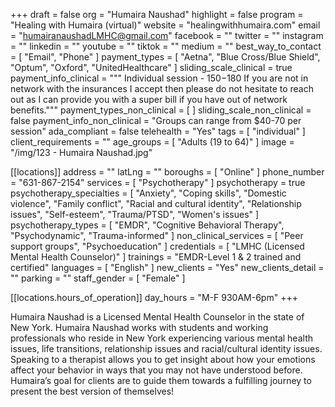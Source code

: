 +++
draft = false
org = "Humaira Naushad"
highlight = false
program = "Healing with Humaira (virtual)"
website = "healingwithhumaira.com"
email = "humairanaushadLMHC@gmail.com"
facebook = ""
twitter = ""
instagram = ""
linkedin = ""
youtube = ""
tiktok = ""
medium = ""
best_way_to_contact = [ "Email", "Phone" ]
payment_types = [
  "Aetna",
  "Blue Cross/Blue Shield",
  "Optum",
  "Oxford",
  "UnitedHealthcare"
]
sliding_scale_clinical = true
payment_info_clinical = """
Individual session - $150-$180
If you are not in network with the insurances I accept then please do not hesitate to reach out as I can provide you with a super bill if you have out of network benefits."""
payment_types_non_clinical = [ ]
sliding_scale_non_clinical = false
payment_info_non_clinical = "Groups can range from $40-70 per session"
ada_compliant = false
telehealth = "Yes"
tags = [ "individual" ]
client_requirements = ""
age_groups = [ "Adults (19 to 64)" ]
image = "/img/123 - Humaira Naushad.jpg"

[[locations]]
address = ""
latLng = ""
boroughs = [ "Online" ]
phone_number = "631-867-2154"
services = [ "Psychotherapy" ]
psychotherapy = true
psychotherapy_specialties = [
  "Anxiety",
  "Coping skills",
  "Domestic violence",
  "Family conflict",
  "Racial and cultural identity",
  "Relationship issues",
  "Self-esteem",
  "Trauma/PTSD",
  "Women's issues"
]
psychotherapy_types = [
  "EMDR",
  "Cognitive Behavioral Therapy",
  "Psychodynamic",
  "Trauma-informed"
]
non_clinical_services = [ "Peer support groups", "Psychoeducation" ]
credentials = [ "LMHC (Licensed Mental Health Counselor)" ]
trainings = "EMDR-Level 1 & 2 trained and certified"
languages = [ "English" ]
new_clients = "Yes"
new_clients_detail = ""
parking = ""
staff_gender = [ "Female" ]

  [[locations.hours_of_operation]]
  day_hours = "M-F 930AM-6pm"
+++

Humaira Naushad is a Licensed Mental Health Counselor in the state of New York. Humaira Naushad works with students and working professionals who reside in New York experiencing various mental health issues, life transitions, relationship issues and racial/cultural identity issues. Speaking to a therapist allows you to get insight about how your emotions affect your behavior in ways that you may not have understood before. Humaira’s goal for clients are to guide them towards a fulfilling journey to present the best version of themselves!
